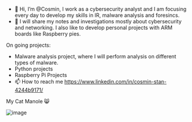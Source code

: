 - 👋 Hi, I’m @Cosmin, I work as a cybersecurity analyst and I am focusing every day to develop my skills in IR, malware analysis and foresincs.
- 🌱 I will share my notes and investigations mostly about cybersecurity and networking. I also like to develop personal projects with ARM boards like Raspberry pies.

On going projects:
- Malware analysis project, where I will perform analysis on different types of malware.
- Python projects
- Raspberry Pi Projects
- 📫 How to reach me https://www.linkedin.com/in/cosmin-stan-4244b9171/

My Cat Manole :smile_cat:

![image](https://user-images.githubusercontent.com/36852270/213117272-4fafee0e-8062-4bd6-a8a3-0e759ddc45ec.png)
